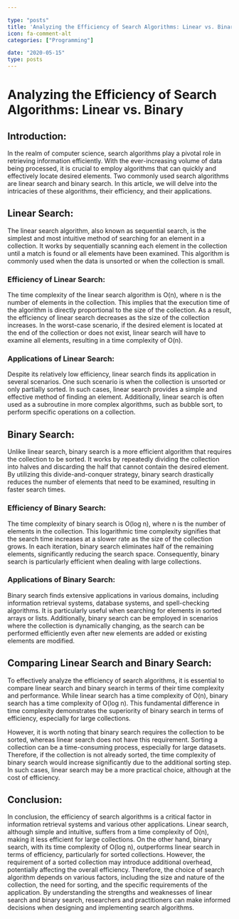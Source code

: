 ```yaml
---

type: "posts"
title: 'Analyzing the Efficiency of Search Algorithms: Linear vs. Binary'
icon: fa-comment-alt
categories: ["Programming"]

date: "2020-05-15"
type: posts
---
```





# Analyzing the Efficiency of Search Algorithms: Linear vs. Binary

## Introduction:
In the realm of computer science, search algorithms play a pivotal role in retrieving information efficiently. With the ever-increasing volume of data being processed, it is crucial to employ algorithms that can quickly and effectively locate desired elements. Two commonly used search algorithms are linear search and binary search. In this article, we will delve into the intricacies of these algorithms, their efficiency, and their applications.

## Linear Search:
The linear search algorithm, also known as sequential search, is the simplest and most intuitive method of searching for an element in a collection. It works by sequentially scanning each element in the collection until a match is found or all elements have been examined. This algorithm is commonly used when the data is unsorted or when the collection is small.

### Efficiency of Linear Search:
The time complexity of the linear search algorithm is O(n), where n is the number of elements in the collection. This implies that the execution time of the algorithm is directly proportional to the size of the collection. As a result, the efficiency of linear search decreases as the size of the collection increases. In the worst-case scenario, if the desired element is located at the end of the collection or does not exist, linear search will have to examine all elements, resulting in a time complexity of O(n).

### Applications of Linear Search:
Despite its relatively low efficiency, linear search finds its application in several scenarios. One such scenario is when the collection is unsorted or only partially sorted. In such cases, linear search provides a simple and effective method of finding an element. Additionally, linear search is often used as a subroutine in more complex algorithms, such as bubble sort, to perform specific operations on a collection.

## Binary Search:
Unlike linear search, binary search is a more efficient algorithm that requires the collection to be sorted. It works by repeatedly dividing the collection into halves and discarding the half that cannot contain the desired element. By utilizing this divide-and-conquer strategy, binary search drastically reduces the number of elements that need to be examined, resulting in faster search times.

### Efficiency of Binary Search:
The time complexity of binary search is O(log n), where n is the number of elements in the collection. This logarithmic time complexity signifies that the search time increases at a slower rate as the size of the collection grows. In each iteration, binary search eliminates half of the remaining elements, significantly reducing the search space. Consequently, binary search is particularly efficient when dealing with large collections.

### Applications of Binary Search:
Binary search finds extensive applications in various domains, including information retrieval systems, database systems, and spell-checking algorithms. It is particularly useful when searching for elements in sorted arrays or lists. Additionally, binary search can be employed in scenarios where the collection is dynamically changing, as the search can be performed efficiently even after new elements are added or existing elements are modified.

## Comparing Linear Search and Binary Search:
To effectively analyze the efficiency of search algorithms, it is essential to compare linear search and binary search in terms of their time complexity and performance. While linear search has a time complexity of O(n), binary search has a time complexity of O(log n). This fundamental difference in time complexity demonstrates the superiority of binary search in terms of efficiency, especially for large collections.

However, it is worth noting that binary search requires the collection to be sorted, whereas linear search does not have this requirement. Sorting a collection can be a time-consuming process, especially for large datasets. Therefore, if the collection is not already sorted, the time complexity of binary search would increase significantly due to the additional sorting step. In such cases, linear search may be a more practical choice, although at the cost of efficiency.

## Conclusion:
In conclusion, the efficiency of search algorithms is a critical factor in information retrieval systems and various other applications. Linear search, although simple and intuitive, suffers from a time complexity of O(n), making it less efficient for large collections. On the other hand, binary search, with its time complexity of O(log n), outperforms linear search in terms of efficiency, particularly for sorted collections. However, the requirement of a sorted collection may introduce additional overhead, potentially affecting the overall efficiency. Therefore, the choice of search algorithm depends on various factors, including the size and nature of the collection, the need for sorting, and the specific requirements of the application. By understanding the strengths and weaknesses of linear search and binary search, researchers and practitioners can make informed decisions when designing and implementing search algorithms.
